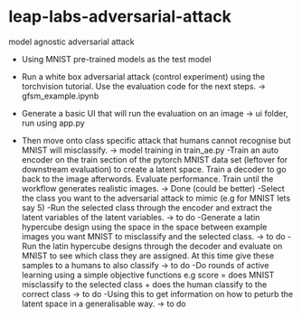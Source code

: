 # leap-labs-adversarial-attack
 model agnostic adversarial attack

 - Using MNIST pre-trained models as the test model
 - Run a white box adversarial attack (control experiment) using the torchvision tutorial. Use the evaluation code for the next steps. -> gfsm_example.ipynb
 - Generate a basic UI that will run the evaluation on an image -> ui folder, run using app.py

 - Then move onto class specific attack that humans cannot recognise but MNIST will misclassify. -> model training in train_ae.py
    -Train an auto encoder  on the train section of the pytorch MNIST data set (leftover for downstream evaluation) to create a latent space. Train a decoder to go back to the image afterwords. Evaluate performance. Train until the workflow generates realistic images. -> Done (could be better)
    -Select the class you want to the adversarial attack to mimic (e.g for MNIST lets say 5)
    -Run the selected class through the encoder and extract the latent variables of the latent variables. -> to do 
    -Generate a latin hypercube design using the space in the space between example images you want MNIST to misclassify and the selected class. -> to do
    -Run the latin hypercube designs through the decoder and evaluate on MNIST to see which class they are assigned. At this time give these samples to a humans to also classify -> to do 
    -Do rounds of active learning using a simple objective functions e.g score = does MNIST misclassify to the selected class + does the human classify to the correct class -> to do
    -Using this to get information on how to peturb the latent space in a generalisable way. -> to do
    
    
    